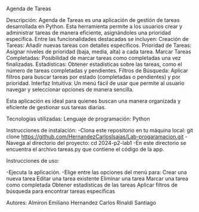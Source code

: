 Agenda de Tareas

Descripción:
Agenda de Tareas es una aplicación de gestión de tareas desarrollada en Python. Esta herramienta permite a los usuarios crear y administrar tareas de manera eficiente, asignándoles una prioridad específica. Entre las funcionalidades destacadas se incluyen:
Creación de Tareas: Añadir nuevas tareas con detalles específicos.
Prioridad de Tareas: Asignar niveles de prioridad (baja, media, alta) a cada tarea.
Marcar Tareas Completadas: Posibilidad de marcar tareas como completadas una vez finalizadas.
Estadísticas: Obtener estadísticas sobre las tareas, como el número de tareas completadas y pendientes.
Filtros de Búsqueda: Aplicar filtros para buscar tareas por estado (completadas o pendientes) y por prioridad.
Interfaz Intuitiva: Un menú fácil de usar que permite al usuario navegar y seleccionar opciones de manera sencilla.

Esta aplicación es ideal para quienes buscan una manera organizada y eficiente de gestionar sus tareas diarias.

Tecnologías utilizadas:
Lenguaje de programación: Python

Instrucciones de instalación:
-Clona este repositorio en tu máquina local:
git clone https://github.com/HernandezCarlosIsaias/Lab-progaramacion.git
-Navega al directorio del proyecto:
cd 2024-p2-lab1
-En este directorio se encuentra el archivo tareas.py que contiene el código de la app.


Instrucciones de uso:

-Ejecuta la aplicación.
-Elige entre las opciones del menú para:
Crear una nueva tarea
Editar una tarea existente
Eliminar una tarea
Marcar una tarea como completada
Obtener estadísticas de las tareas
Aplicar filtros de búsqueda para encontrar tareas específicas

Autores:
Almiron Emiliano
Hernandez Carlos
Rinaldi Santiago